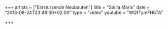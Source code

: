 +++
artists = ["Einsturzende Neubauten"]
title = "Stella Maris"
date = "2013-08-24T23:48:00+02:00"
type = "video"
youtube = "WQfTymFHbTA"

+++

